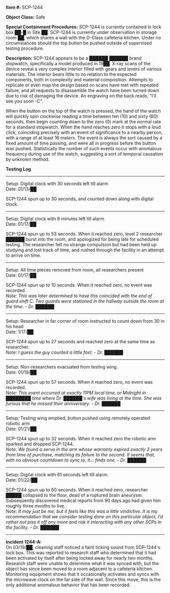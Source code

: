 **Item #:** SCP-1244

**Object Class:** Safe

**Special Containment Procedures:** SCP-1244 is currently contained in lock box ██-█ in Site ██. SCP-1244 is currently under observation in storage room ██, which shares a wall with the D-Class cafeteria kitchen. Under no circumstances should the top button be pushed outside of supervised testing procedure.

**Description:** SCP-1244 appears to be a ██████ ██████ brand stopwatch, specifically a model produced in 19██. X-ray scans of the device reveal a very complex interior filled with gears and levers of various materials. The interior bears little to no relation to the expected components, both in complexity and material composition. Attempts to replicate or even map the design based on scans have met with repeated failure, and all requests to disassemble the watch have been turned down due to risk of damaging the device. An engraving on the back reads, "I'll see you soon -C".

When the button on the top of the watch is pressed, the hand of the watch will quickly spin clockwise reading a time between ten (10) and sixty (60) seconds, then begin counting down to the zero (0) mark at the normal rate for a standard stopwatch. When the hand reaches zero it stops with a loud click, coinciding precisely with an event of significance to a nearby person, with a range of at least 16 meters. The event is always the sort caused by a fixed amount of time passing, and were all in progress before the button was pushed. Statistically the number of such events occur with anomalous frequency during use of the watch, suggesting a sort of temporal causation by unknown method.

**Testing Log**

* * *

Setup: Digital clock with 30 seconds left till alarm  
Date: 01/13/██

SCP-1244 spun up to 30 seconds, and counted down along with digital clock.

* * *

Setup: Digital clock with 8 minutes left till alarm  
Date: 01/17/██

SCP-1244 spun up to 53 seconds. When it reached zero, level 2 researcher ██████ burst into the room, and apologized for being late for scheduled testing. The researcher felt no strange compulsion but had been held up studying and lost track of time, and rushed through the facility in an attempt to arrive on time.

* * *

Setup: All time pieces removed from room, all researchers present  
Date: 01/17/██

SCP-1244 spun up to 10 seconds. When it reached zero, no event was recorded.  
_Note: This was later determined to have this coincided with the end of guard shift C. Two guards were stationed in the hallway outside the room at the time. - Dr. ██████_

* * *

Setup: Researcher in far corner of room instructed to count down from 30 in his head  
Date: 1/17/██

SCP-1244 spun up to 27 seconds and reached zero at the same time as researcher.  
_Note: I guess the guy counted a little fast. - Dr. ██████_

* * *

Setup: Non-researchers evacuated from testing wing.  
Date: 01/19/██

SCP-1244 spun up to 57 seconds. When it reached zero, no event was recorded.  
_Note: This event occurred at exactly 11PM local time, or Midnight in ████████ time where Dr. ██████'s wife was living at the time. She was furious that he missed their anniversary. - Dr. ██████_

* * *

Setup: Testing wing emptied, button pushed using remotely operated robotic arm  
Date: 01/21/██

SCP-1244 spun up to 32 seconds. When it reached zero the robotic arm sparked and dropped SCP-1244.  
_Note: We found a servo in the arm whose warranty expired exactly 2 years from time of purchase, matching its failure to the second. It seems that, with no obvious countdown to sync to, it… finds one. - Dr. ██████_

* * *

Setup: Digital clock with 61 seconds left till alarm.  
Date: 01/22/██

SCP-1244 spun up to 60 seconds. When it reached zero, researcher █████ collapsed to the floor, dead of a ruptured brain aneurysm. Subsequently discovered medical reports from 90 days ago had given him roughly three months to live.  
_Note: It may just be me, but it feels like this was a little vindictive. It is my recommendation that we consider testing done on this particular object, I'd rather not piss it off any more and risk it interacting with any other SCPs in the facility. - Dr. ██████_

* * *

**Incident 1244-A:**  
On 03/19/██, cleaning staff noticed a faint ticking sound from SCP-1244's lock box. This was reported to research staff who determined that it had been activated by itself after being locked away for nearly two months. Research staff were unable to determine what it was synced with, but the object has since been moved to a room adjacent to a cafeteria kitchen. Monitoring equipment shows that it occasionally activates and syncs with the microwave clock on the far side of the wall. Since this move, this is the only additional anomalous behavior that has been recorded.